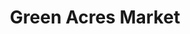 ---
title: "Green Acres Market"
url: /wichita/green-acres-market-east-central-avenue/
shop: health food
---
